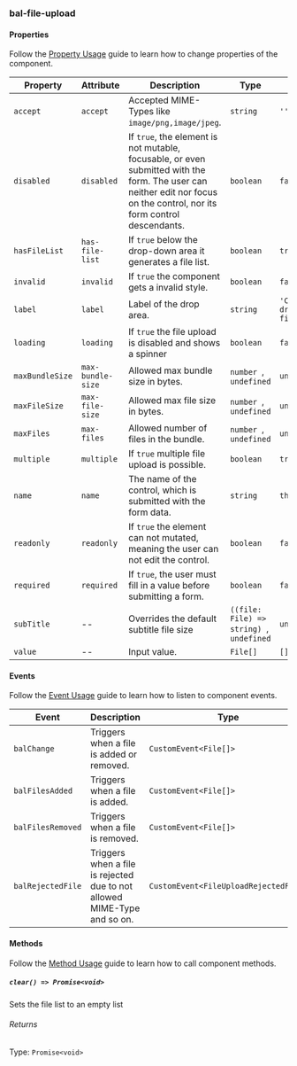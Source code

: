 ### bal-file-upload
 
#### Properties

Follow the [Property Usage](https://design.baloise.dev/?path=/docs/implementation-property--page) guide to learn how to change properties of the component.

| Property        | Attribute         | Description                                                                                                                                                              | Type                                      | Default                      |
| --------------- | ----------------- | ------------------------------------------------------------------------------------------------------------------------------------------------------------------------ | ----------------------------------------- | ---------------------------- |
| `accept`        | `accept`          | Accepted MIME-Types like `image/png,image/jpeg`.                                                                                                                         | `string`                                  | `''`                         |
| `disabled`      | `disabled`        | If `true`, the element is not mutable, focusable, or even submitted with the form. The user can neither edit nor focus on the control, nor its form control descendants. | `boolean`                                 | `false`                      |
| `hasFileList`   | `has-file-list`   | If `true` below the drop-down area it generates a file list.                                                                                                             | `boolean`                                 | `true`                       |
| `invalid`       | `invalid`         | If `true` the component gets a invalid style.                                                                                                                            | `boolean`                                 | `false`                      |
| `label`         | `label`           | Label of the drop area.                                                                                                                                                  | `string`                                  | `'Choose or drop a file...'` |
| `loading`       | `loading`         | If `true` the file upload is disabled and shows a spinner                                                                                                                | `boolean`                                 | `false`                      |
| `maxBundleSize` | `max-bundle-size` | Allowed max bundle size in bytes.                                                                                                                                        | `number `, ` undefined`                   | `undefined`                  |
| `maxFileSize`   | `max-file-size`   | Allowed max file size in bytes.                                                                                                                                          | `number `, ` undefined`                   | `undefined`                  |
| `maxFiles`      | `max-files`       | Allowed number of files in the bundle.                                                                                                                                   | `number `, ` undefined`                   | `undefined`                  |
| `multiple`      | `multiple`        | If `true` multiple file upload is possible.                                                                                                                              | `boolean`                                 | `true`                       |
| `name`          | `name`            | The name of the control, which is submitted with the form data.                                                                                                          | `string`                                  | `this.uploadId`              |
| `readonly`      | `readonly`        | If `true` the element can not mutated, meaning the user can not edit the control.                                                                                        | `boolean`                                 | `false`                      |
| `required`      | `required`        | If `true`, the user must fill in a value before submitting a form.                                                                                                       | `boolean`                                 | `false`                      |
| `subTitle`      | --                | Overrides the default subtitle file size                                                                                                                                 | `((file: File) => string) `, ` undefined` | `undefined`                  |
| `value`         | --                | Input value.                                                                                                                                                             | `File[]`                                  | `[]`                         |


#### Events

Follow the [Event Usage](https://design.baloise.dev/?path=/docs/implementation-event--page) guide to learn how to listen to component events.

| Event             | Description                                                              | Type                                  |
| ----------------- | ------------------------------------------------------------------------ | ------------------------------------- |
| `balChange`       | Triggers when a file is added or removed.                                | `CustomEvent<File[]>`                 |
| `balFilesAdded`   | Triggers when a file is added.                                           | `CustomEvent<File[]>`                 |
| `balFilesRemoved` | Triggers when a file is removed.                                         | `CustomEvent<File[]>`                 |
| `balRejectedFile` | Triggers when a file is rejected due to not allowed MIME-Type and so on. | `CustomEvent<FileUploadRejectedFile>` |


#### Methods

Follow the [Method Usage](https://design.baloise.dev/?path=/docs/implementation-method--page) guide to learn how to call component methods.

##### `clear() => Promise<void>`

Sets the file list to an empty list

###### Returns

Type: `Promise<void>`




 